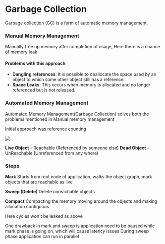 # Garbage Collection

Garbage collection (GC) is a form of automatic memory management.

### Manual Memory Management

Manually free up memory after completion of usage, Here there is a chance of memory leak

#### Problems with this approach

* **Dangling references**: It is possible to deallocate the space used by an object to which some other object still has a reference.
* **Space Leaks**: This occurs when memory is allocated and no longer referenced but is not released.

### Automated Memory Management

Automated Memory Management(Garbage Collection) solves both the problems mentioned in Manual memory management

Initial approach was reference counting

![](/assets/images/GC-Memory.png)

**Live Object** - Reachable (Referenced by someone else)
**Dead Object** - UnReachable (Unreferenced from any where)

### Steps

**Mark**
Starts from root node of application, walks the object graph, mark objects that are reachable as live

**Sweep (Delete)**
Delete unreachable objects

**Compact**
Compacting the memory moving around the objects and making allocation contiguous

Here cycles won't be leaked as above

One drawback in mark and sweep is application need to be paused while mark phase is going on, which will cause latency issues
During sweep phase application can run in parallel
